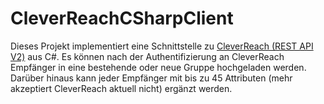 # CleverReachCSharpClient
Dieses Projekt implementiert eine Schnittstelle zu [CleverReach (REST API V2)](https://rest.cleverreach.com/explorer/v2/) aus C#. Es können nach der Authentifizierung an CleverReach Empfänger in eine bestehende oder neue Gruppe hochgeladen werden. Darüber hinaus kann jeder Empfänger mit bis zu 45 Attributen (mehr akzeptiert CleverReach aktuell nicht) ergänzt werden.
